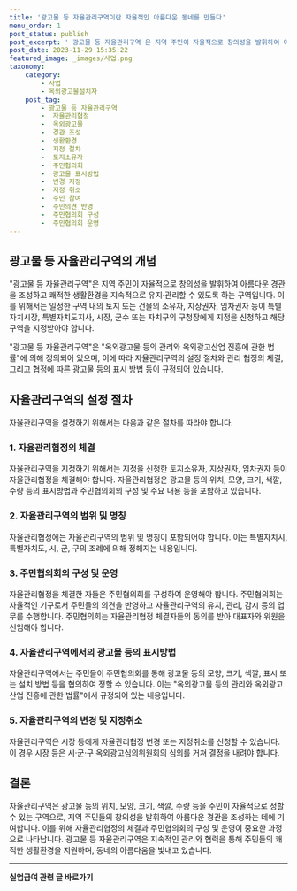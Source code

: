 ```yaml
---
title: '광고물 등 자율관리구역이란 자율적인 아름다운 동네를 만들다'
menu_order: 1
post_status: publish
post_excerpt: ' 광고물 등 자율관리구역 은 지역 주민이 자율적으로 창의성을 발휘하여 아름다운 경관을 조성하고 쾌적한 생활환경을 지속적으로 유지 관리할 수 있도록 하는 구역입니다. 이를 위해서는 일정한 구역 내의 토지 또는 건물의 소유자, 지상권자, 임차권자 등이 특별자치시장, 특별자치도지사, 시장, 군수 또는 자치구의 구청장에게 지정을 신청하고 해당 구역을 지정받아야 합니다.'
post_date: 2023-11-29 15:35:22
featured_image: _images/사업.png
taxonomy:
    category:
        - 사업
        - 옥외광고물설치자
    post_tag:
        - 광고물 등 자율관리구역
        -  자율관리협정
        -  옥외광고물
        -  경관 조성
        -  생활환경
        -  지정 절차
        -  토지소유자
        -  주민협의회
        -  광고물 표시방법
        -  변경 지정
        -  지정 취소
        -  주민 참여
        -  주민의견 반영
        -  주민협의회 구성
        -  주민협의회 운영
---
```



## 광고물 등 자율관리구역의 개념

"광고물 등 자율관리구역"은 지역 주민이 자율적으로 창의성을 발휘하여 아름다운 경관을 조성하고 쾌적한 생활환경을 지속적으로 유지·관리할 수 있도록 하는 구역입니다. 이를 위해서는 일정한 구역 내의 토지 또는 건물의 소유자, 지상권자, 임차권자 등이 특별자치시장, 특별자치도지사, 시장, 군수 또는 자치구의 구청장에게 지정을 신청하고 해당 구역을 지정받아야 합니다.

"광고물 등 자율관리구역"은 "옥외광고물 등의 관리와 옥외광고산업 진흥에 관한 법률"에 의해 정의되어 있으며, 이에 따라 자율관리구역의 설정 절차와 관리 협정의 체결, 그리고 협정에 따른 광고물 등의 표시 방법 등이 규정되어 있습니다.

## 자율관리구역의 설정 절차

자율관리구역을 설정하기 위해서는 다음과 같은 절차를 따라야 합니다.

### 1. 자율관리협정의 체결

자율관리구역을 지정하기 위해서는 지정을 신청한 토지소유자, 지상권자, 임차권자 등이 자율관리협정을 체결해야 합니다. 자율관리협정은 광고물 등의 위치, 모양, 크기, 색깔, 수량 등의 표시방법과 주민협의회의 구성 및 주요 내용 등을 포함하고 있습니다.

### 2. 자율관리구역의 범위 및 명칭

자율관리협정에는 자율관리구역의 범위 및 명칭이 포함되어야 합니다. 이는 특별자치시, 특별자치도, 시, 군, 구의 조례에 의해 정해지는 내용입니다.

### 3. 주민협의회의 구성 및 운영

자율관리협정을 체결한 자들은 주민협의회를 구성하여 운영해야 합니다. 주민협의회는 자율적인 기구로서 주민들의 의견을 반영하고 자율관리구역의 유지, 관리, 감시 등의 업무를 수행합니다. 주민협의회는 자율관리협정 체결자들의 동의를 받아 대표자와 위원을 선임해야 합니다.

### 4. 자율관리구역에서의 광고물 등의 표시방법

자율관리구역에서는 주민들이 주민협의회를 통해 광고물 등의 모양, 크기, 색깔, 표시 또는 설치 방법 등을 협의하여 정할 수 있습니다. 이는 "옥외광고물 등의 관리와 옥외광고산업 진흥에 관한 법률"에서 규정되어 있는 내용입니다.

### 5. 자율관리구역의 변경 및 지정취소

자율관리구역은 시장 등에게 자율관리협정 변경 또는 지정취소를 신청할 수 있습니다. 이 경우 시장 등은 시·군·구 옥외광고심의위원회의 심의를 거쳐 결정을 내려야 합니다.

## 결론

자율관리구역은 광고물 등의 위치, 모양, 크기, 색깔, 수량 등을 주민이 자율적으로 정할 수 있는 구역으로, 지역 주민들의 창의성을 발휘하여 아름다운 경관을 조성하는 데에 기여합니다. 이를 위해 자율관리협정의 체결과 주민협의회의 구성 및 운영이 중요한 과정으로 나타납니다. 광고물 등 자율관리구역은 지속적인 관리와 협력을 통해 주민들의 쾌적한 생활환경을 지원하며, 동네의 아름다움을 빛내고 있습니다.
<!-- wp:separator -->
<hr class="wp-block-separator has-alpha-channel-opacity"/>
<!-- /wp:separator -->

<!-- wp:group {"backgroundColor":"base","layout":{"type":"constrained"}} -->
<div class="wp-block-group has-base-background-color has-background"><!-- wp:paragraph {"align":"center","fontSize":"medium"} -->
<p class="has-text-align-center has-large-font-size"><strong>실업급여 관련 글 바로가기</strong></p>
<!-- /wp:paragraph -->


<!-- wp:latest-posts
{"categories":[{"id":10977,"count":19,"description":"","link":"https://uknowlaw.com/category/%ec%8b%a4%ec%97%85%ea%b8%89%ec%97%ac/","name":"실업급여","slug":"실업급여","taxonomy":"category","parent":0,"meta":[],"_links":{"self":[{"href":"https://uknowlaw.com/wp-json/wp/v2/categories/10977"}],"collection":[{"href":"https://uknowlaw.com/wp-json/wp/v2/categories"}],"about":[{"href":"https://uknowlaw.com/wp-json/wp/v2/taxonomies/category"}],"wp:post_type":[{"href":"https://uknowlaw.com/wp-json/wp/v2/posts?categories=10977"}],"curies":[{"name":"wp","href":"https://api.w.org/{rel}","templated":true}]}}],"postsToShow":100,"excerptLength":28,"postLayout":"grid","columns":2,"featuredImageAlign":"left","featuredImageSizeSlug":"large","fontSize":"small"} /--></div>
<!-- /wp:group -->
